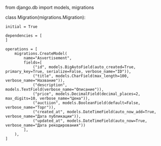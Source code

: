 from django.db import models, migrations




class Migration(migrations.Migration):

    initial = True

    dependencies = [
    ]

    operations = [
        migrations.CreateModel(
            name="Asvertisement",
            fields=[
                ("id", models.BigAutoField(auto_created=True, primary_key=True, serialize=False, verbose_name="ID")),
                ("title", models.CharField(max_length=100, verbose_name="Название")),
                ("description", models.TextField(verbose_name="Описание")),
                ("price", models.DecimalField(decimal_places=2, max_digits=10, verbose_name="Цена")),
                ("auctiion", models.BooleanField(default=False, verbose_name="Торг")),
                ("created_at", models.DateTimeField(auto_now_add=True, verbose_name="Дата публикации")),
                ("updated_at", models.DateTimeField(auto_now=True, verbose_name="Дата рекодирования"))
            ],
        ),
    ]
